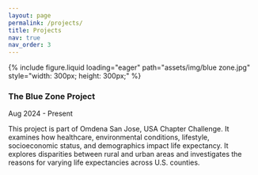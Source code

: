 ```yaml
---
layout: page
permalink: /projects/
title: Projects
nav: true
nav_order: 3
---
```


<div class="project0">
    <div class="image-container0">
        {% include figure.liquid loading="eager" path="assets/img/blue zone.jpg" style="width: 300px; height: 300px;"  %}
    </div>
    <div class="project-details0">
        <div class="heading">
        <h3>The Blue Zone Project</h3>
        <span class="timeline">Aug 2024 - Present</span>
        </div>
        <p>This project is part of Omdena San Jose, USA Chapter Challenge. It examines how healthcare, environmental conditions, lifestyle, socioeconomic status, and demographics impact life expectancy. It explores disparities between rural and urban areas and investigates the reasons for varying life expectancies across U.S. counties.</p>
    </div>
</div>

